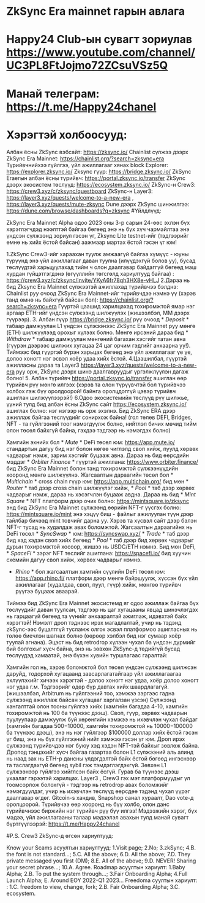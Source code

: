 # ZkSync Era mainnet гарын авлага

# Happy24 Club-ын сувагт зориулав https://www.youtube.com/channel/UC3PL8FtJojmo72ZCsuVSz5Q

# Манай телеграм: https://t.me/Happy24chanel

# Хэрэгтэй холбоосууд:
Албан ёсны ZkSync вэбсайт: https://zksync.io/
Chainlist сүлжээ дээрх ZkSync Era Mainnet: https://chainlist.org/?search=zksync+era
Түрийвчнийхээ гүйлгээ, үйл ажиллагааг хянах block Explorer: https://explorer.zksync.io/
Zksync гүүр: https://bridge.zksync.io/
ZkSync Eraегын албан ёсны түрийвч: https://portal.zksync.io/transfer
ZkSync дээрх экосистем төслүүд: https://ecosystem.zksync.io/
ZkSync-н Crew3: https://crew3.xyz/c/zksync/questboard
ZkSync-н Layer3: https://layer3.xyz/quests/welcome-to-a-new-era , https://layer3.xyz/quests/mute-zksync
Dune дээрх ZkSync шинжилгээ: https://dune.com/browse/dashboards?q=zksync
#Үйлдлүүд:

ZkSync Era Mainnet Alpha одоо 2023 оны 3-р сарын 24-өөс эхлэн бүх хэрэглэгчдэд нээлттэй байгаа бөгөөд энэ нь бүх хүч чармайлтаа энэ үндсэн сүлжээнд зориул гэсэн үг,
Zksync Lite testnet-ийг (тэдгээрийг өмнө нь хийх ёстой байсан) аажмаар мартах ёстой гэсэн үг юм!

1.ZkSync Crew3-ийг хараахан туулж амжаагүй байгаа хүмүүс - юуны түрүүнд  энэ үйл ажиллагааг даван туулна (илүүдэхгүй болов уу), бусад төслүүдтэй харьцуулахад тийм ч олон даалгавар байдаггүй бөгөөд маш хурдан гүйцэтгэгдэнэ (өгүүллийн төгсгөлд хариултууд байгаа) : https://crew3.xyz/c/zksync/invite/YKyA6fr78qh3HX8e-vHLJ
2.Дараа нь бид Zksync Era Mainnet сүлжээтэй ажиллахад түрийвчээ бэлднэ:
Chainlist руу очоод ZkSync Era Mainnet-ийг түрийвчдээ нэмнэ үү (хэрэв танд өмнө нь байхгүй байсан бол): https://chainlist.org/?search=zksync+era
Гүүртэй цаашид харилцахад тохиромжтой ямар нэг аргаар ETH-ийг үндсэн сүлжээнд шилжүүлэх (жишээлбэл, ММ дээрх гүүрээр).
3. Албан гүүр https://bridge.zksync.io/ рүү очоод * *Deposit* * табаар дамжуулан L1 үндсэн сүлжээнээс ZkSync Era Mainnet руу мөнгө (ETH) шилжүүлээд орохыг хүлээх болно. Мөнгө ирсэний дараа бид * *Withdraw* * табаар дамжуулан мөнгөний багахан хэсгийг татан авна (гүүрэн дээрээс шилжих хугацаа 24 цаг орчим гэдгийг анхаарна уу!). Тиймээс бид гүүртэй бүрэн харьцах бөгөөд энэ үйл ажиллагааг үе үе, долоо хоногт нэг эсвэл хоёр удаа хийх ёстой.
4.Цаашилбал, гүүртэй ажилласны дараа та Layer3 https://layer3.xyz/quests/welcome-to-a-new-era руу орж, ZkSync дээрх шинэ даалгавруудыг үргэлжлүүлэн дагаж болно!
5. Албан түрийвч https://portal.zksync.io/transfer ашиглан өөр түрийвч рүү мөнгө илгээх (хэрэв та олон түрүүвчтэй бол түрийвчээ холбох гэж бүү оролдоорой! байнга оролцдоггүй цэвэр түрийвч ашиглан шилжүүлээрэй!)
6.Одоо экосистемийн төслүүд рүү шилжье, үүний тулд бид албан ёсны ZkSync сайт https://ecosystem.zksync.io/ ашиглах болно: нэг нэгээр нь орж эхэлнэ. Бид ZkSync ERA дээр ажиллаж байгаа төслүүдийг сонирхож байна! (гол төлөв DEFI, Bridges, NFT - та гүйлгээний тоог нэмэгдүүлж болно, нийтлэл бичих мөчид тийм олон төсөл байхгүй байна, гэхдээ тэдгээр нь нэмэгдэх болно)

Хамгийн эхнийх  бол * *Mute* * DeFi төсөл юм: https://app.mute.io/ стандартын дагуу бид нэг болон нөгөө чиглэлд своп хийж, пуулд хөрвөх чадварыг нэмж, зарим хэсгийг буцааж авна.
Дараа нь бид өөрсдийн мэддэг * *Orbiter Finance* * гүүртэй ажиллана: https://www.orbiter.finance/ бид ZkSync Era Mainnet болон танд тохиромжтой сүлжээнүүдийн хооронд мөнгө шилжүүлнэ.
Жагсаалтын дараагийн төсөл бол * *Multichain* * cross chain гүүр юм: https://app.multichain.org/ бид мөн * *Router* * таб дээр cross chain шилжүүлэг хийж, * *Pool* * таб дээр хөрвөх чадварыг нэмж, дараа нь хэсэгчлэн буцааж авдна.
Дараа нь бид * *Mint Square* * NFT платформ дээр очих болно: https://mintsquare.io/zksync энд бид ZkSync Era Mainnet сүлжээнд өөрийн NFT-г үүсгэх болно: https://mintsquare.io/mint энэ хэцүү биш - файлыг ажилуулан түүн дээр тайлбар бичээд mint товчийг дарна уу. Хэрэв та хүсвэл сайт дээр бэлэн NFT-г тусад нь худалдаж авах боломжтой.
Жагсаалтын дараагийнх нь DeFi төсөл * *SyncSwap* * юм: https://syncswap.xyz/ * *Trade* * таб дээр бид хэд хэдэн своп хийх бөгөөд * *Pool* * таб дээр бид хөрвөх чадварыг дурын тохиромжтой хосоор, жишээ нь USDC/ETH нэмнэ.
Бид мөн DeFi, * *SpaceFi* *  зэрэг NFT төслийг ашиглана: https://spacefi.io/ бид хуучин схемийн дагуу своп хийж, хөрвөх чадварыг нэмнэ.
* *Rhino* * бол жагсаалтын хамгийн сүүлийн DeFi төсөл юм: https://app.rhino.fi/ платформ дээр мөнгө байршуулж, хүссэн бүх үйл ажиллагааг (худалдаа, своп, пуул, гүүр) хийж, мөнгөө түрийвч рүүгээ буцааж аваарай.

Тиймээ бид ZkSync Era Mainnet экосистемд яг одоо ажиллаж байгаа бүх төслүүдийг даван туулсан, тэдгээр нь цаг хугацааны явцад шинэчлэгдэх нь гарцаагүй бөгөөд та үүнийг анхааралтай ажиглаж, идэвхтэй байх хэрэгтэй! Нэмэлт дроп тэднээс ирэх магадлалтай, учир нь тэдэнд zkSync-ээс буцалтгүй тусламж олгох эсвэл платформоо ашигласных нь төлөө биечлэн шагнах болно (өөрөөр хэлбэл бид нэг сумаар хоёр туулай агнана). Эцэст нь бид retrodrop хүлээн чухал ба үндсэн дүрмийг бий болгохыг хүсч байна, энэ нь зөвхөн ZkSync-д төдийгүй бусад төслүүдэд хамаатай, энэ бүхэн хувийн туршлагаас гаралтай:

Хамгийн гол нь, хэрэв боломжтой бол төсөл үндсэн сүлжээнд шилжсэн даруйд, тодорхой хугацаанд завсарлагатайгаар үйл ажиллагаагаа эхлүүлэхийг хичээх хэрэгтэй - долоо хоногт нэг удаа, хоёр долоо хоногт нэг удаа г.м. Тэдгээрийг өдөр бүр давтах хийх шаардлагагүй.(жишээлбэл, Arbitrum нь гүйлгээний тоо, хэмжээ зэргээс гадна сүлжээнд ажиллаж байсан хугацааг харгалзан үзсэн)
Сүлжээнд хангалттай олон тооны гүйлгээ хийх (хамгийн багадаа 4-10, хамгийн тохиромжтой нь 100 ба түүнээс дээш).
Своп, гүүр, хөрвөх чадварын пуулуупаар дамжуулж буй хөрөнгийн хэмжээ нь ихэвчлэн чухал байдаг (хамгийн багадаа $500-$10000, хамгийн тохиромжтой нь $10000-$100000 ба түүнээс дээш), энэ нь нэг гүйлгээр $100000 доллар хийх ёстой гэсэн үг биш, энэ нь бүх гүйлгээний нийт хэмжээ гэсэн үг юм. 
Дроп ирэх сүлжээнд түрийвчдээ нэг буюу хэд хэдэн NFT-тэй байхыг зөвлөж байна.
Дропод тэнцэхийг хүсч байгаа газартаа болон L1 сүлжээний аль алинд нь наад зах нь ETH-р дансны үлдэгдэлтэй байх ёстой бөгөөд ингэснээр та таслагдахгүй бөгөөд sybil гэж тэмдэглэгдэхгүй. Зөвхөн  L1 сүлжээнээр гүйлгээ хийглсэн байх ёсгүй. Гурав ба түүнээс дээш ухаалаг гэрээтэй харилцах.
Layer3 , Crew3 гэх мэт платформуудыг үл тоомсорлож болохгүй - тэдгээр нь retrodrop авах боломжийг нэмэгдүүлдэг, учир нь ихэвчлэн төслүүд өөрсдөө тэдэнд чухал үүрэг даалгавар өгдөг.
Gitcoin-s хандив, Snapshop санал хураалт, Dao vote-д  оролцоорой.
Түрийвчээ өөр хооронд нь бүү холбо, олон данс  түрийвчнээс биржийн нэг түрийвч рүү бүү илгээ!
Мэдээжийн хэрэг, бүх мэдээ, үйл ажиллагааны талаар мэдээлэл авахын тулд манай сувагт бүртгүүлээрэй: https://t.me/Happy24chanel


#P.S. Crew3 ZkSync-д өгсөн хариултууд:

Know your Scams асуултын хариултууд:
1.Visit page;
2.No;
3.zkSync;
4.B. the font is not standard...;
5.C. All the above;
6.D. All the above;
7.D. They private messaged you first (DM);
8.E. All of the above;
9.D. NEVER! Sharing your secret phrase...;
10.A. Agree.
Roadmap асуултын хариулт:
1.Baby Alpha;
2.B. To put the system through...;
3.Fair Onboarding Alpha;
4.Full Launch Alpha;
E. Around EOY 2022-Q1 2023...
Freedomа суултын хариулт: :
1.C. freedom to view, change, fork;
2.B. Fair Onboarding Alpha;
3.C. ecosystem.




